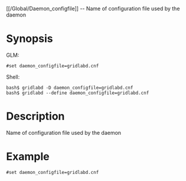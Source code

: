 [[/Global/Daemon_configfile]] -- Name of configuration file used by the daemon

# Synopsis
GLM:
~~~
#set daemon_configfile=gridlabd.cnf
~~~
Shell:
~~~
bash$ gridlabd -D daemon_configfile=gridlabd.cnf
bash$ gridlabd --define daemon_configfile=gridlabd.cnf
~~~

# Description

Name of configuration file used by the daemon

# Example

~~~
#set daemon_configfile=gridlabd.cnf
~~~
